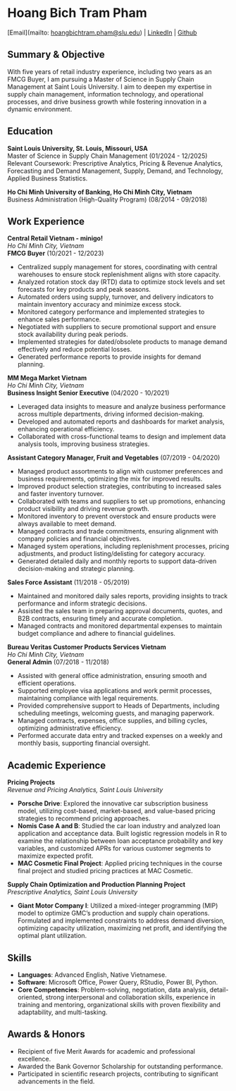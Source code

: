 # **Hoang Bich Tram Pham**

[Email](mailto: hoangbichtram.pham@slu.edu) | [LinkedIn](www.linkedin.com/in/hoang-bich-tram-pham-b786a2334) | [Github](https://trampham96.github.io/)

## **Summary & Objective**
With five years of retail industry experience, including two years as an FMCG Buyer, I am pursuing a Master of Science in Supply Chain Management at Saint Louis University. I aim to deepen my expertise in supply chain management, information technology, and operational processes, and drive business growth while fostering innovation in a dynamic environment.

## **Education**
**Saint Louis University, St. Louis, Missouri, USA**  
  Master of Science in Supply Chain Management (01/2024 - 12/2025)  
  Relevant Coursework: Prescriptive Analytics, Pricing & Revenue Analytics, Forecasting and Demand Management, Supply, Demand, and Technology, Applied Business Statistics.

**Ho Chi Minh University of Banking, Ho Chi Minh City, Vietnam**  
  Business Administration (High-Quality Program) (08/2014 - 09/2018)

## **Work Experience**
**Central Retail Vietnam - minigo!**  
  *Ho Chi Minh City, Vietnam*  
  **FMCG Buyer** (10/2021 - 12/2023)
  - Centralized supply management for stores, coordinating with central warehouses to ensure stock replenishment aligns with store capacity.
  - Analyzed rotation stock day (RTD) data to optimize stock levels and set forecasts for key products and peak seasons.
  - Automated orders using supply, turnover, and delivery indicators to maintain inventory accuracy and minimize excess stock.
  - Monitored category performance and implemented strategies to enhance sales performance.
  - Negotiated with suppliers to secure promotional support and ensure stock availability during peak periods.
  - Implemented strategies for dated/obsolete products to manage demand effectively and reduce potential losses.
  - Generated performance reports to provide insights for demand planning.

**MM Mega Market Vietnam**  
  *Ho Chi Minh City, Vietnam*  
  **Business Insight Senior Executive** (04/2020 - 10/2021)
  - Leveraged data insights to measure and analyze business performance across multiple departments, driving informed decision-making.
  - Developed and automated reports and dashboards for market analysis, enhancing operational efficiency.
  - Collaborated with cross-functional teams to design and implement data analysis tools, improving business strategies.

  **Assistant Category Manager, Fruit and Vegetables** (07/2019 - 04/2020)
  - Managed product assortments to align with customer preferences and business requirements, optimizing the mix for improved results.
  - Improved product selection strategies, contributing to increased sales and faster inventory turnover.
  - Collaborated with teams and suppliers to set up promotions, enhancing product visibility and driving revenue growth.
  - Monitored inventory to prevent overstock and ensure products were always available to meet demand.
  - Managed contracts and trade commitments, ensuring alignment with company policies and financial objectives.
  - Managed system operations, including replenishment processes, pricing adjustments, and product listing/delisting for category accuracy.
  - Generated detailed daily and monthly reports to support data-driven decision-making and strategic planning.

  **Sales Force Assistant** (11/2018 - 05/2019)
  - Maintained and monitored daily sales reports, providing insights to track performance and inform strategic decisions.
  - Assisted the sales team in preparing approval documents, quotes, and B2B contracts, ensuring timely and accurate completion.
  - Managed contracts and monitored departmental expenses to maintain budget compliance and adhere to financial guidelines.

**Bureau Veritas Customer Products Services Vietnam**  
  *Ho Chi Minh City, Vietnam*  
  **General Admin** (07/2018 - 11/2018)
  - Assisted with general office administration, ensuring smooth and efficient operations.
  - Supported employee visa applications and work permit processes, maintaining compliance with legal requirements.
  - Provided comprehensive support to Heads of Departments, including scheduling meetings, welcoming guests, and managing paperwork.
  - Managed contracts, expenses, office supplies, and billing cycles, optimizing administrative efficiency.
  - Performed accurate data entry and tracked expenses on a weekly and monthly basis, supporting financial oversight.

## **Academic Experience**
**Pricing Projects**  
  *Revenue and Pricing Analytics, Saint Louis University*
  - **Porsche Drive**: Explored the innovative car subscription business model, utilizing cost-based, market-based, and value-based pricing strategies to recommend pricing approaches.
  - **Nomis Case A and B**: Studied the car loan industry and analyzed loan application and acceptance data. Built logistic regression models in R to examine the relationship between loan acceptance probability and key variables, and customized APRs for various customer segments to maximize expected profit.
  - **MAC Cosmetic Final Project**: Applied pricing techniques in the course final project and studied pricing practices at MAC Cosmetic.

**Supply Chain Optimization and Production Planning Project**  
  *Prescriptive Analytics, Saint Louis University*
  - **Giant Motor Company I**: Utilized a mixed-integer programming (MIP) model to optimize GMC’s production and supply chain operations. Formulated and implemented constraints to address demand diversion, optimizing capacity utilization, maximizing net profit, and identifying the optimal plant utilization.

## **Skills**
- **Languages**: Advanced English, Native Vietnamese.
- **Software**: Microsoft Office, Power Query, RStudio, Power BI, Python.
- **Core Competencies**: Problem-solving, negotiation, data analysis, detail-oriented, strong interpersonal and collaboration skills, experience in training and mentoring, organizational skills with proven flexibility and adaptability, and multi-tasking.

## **Awards & Honors**
- Recipient of five Merit Awards for academic and professional excellence.
- Awarded the Bank Governor Scholarship for outstanding performance.
- Participated in scientific research projects, contributing to significant advancements in the field.
